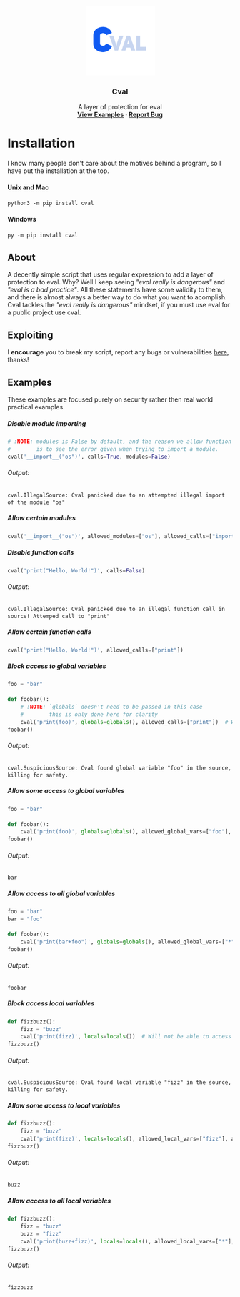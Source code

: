 <!-- TOP OF README ANCHOR -->
<a name="top"></a>

<!-- PROJECT LOGO -->
<br />
<div align="center">
  <a href="https://github.com/ZackeryRSmith/cval">
    <img src="https://raw.githubusercontent.com/ZackeryRSmith/cval/main/cval.png" alt="Cval logo" width="155" height="155">
  </a>

<h3 align="center">Cval</h3>

  <p align="center">
    A layer of protection for eval
    <br />
    <b>
      <a href="https://github.com/ZackeryRSmith/cval/#examples">View Examples</a>
      ·
      <a href="https://github.com/ZackeryRSmith/cval/issues">Report Bug</a>
    </b>
  </p>
</div>

# Installation
I know many people don't care about the motives behind a program, so I have put the installation at the top.

#### Unix and Mac
```shell
python3 -m pip install cval
```

#### Windows
```powershell
py -m pip install cval
```

## About
A decently simple script that uses regular expression to add a layer of protection to eval. Why? Well I keep seeing *"eval really is dangerous"* and *"eval is a bad practice"*. All these statements have some validity to them, and there is almost always a better way to do what you want to acomplish. Cval tackles the *"eval really is dangerous"* mindset, if you must use eval for a public project use cval.

## Exploiting
I **encourage** you to break my script, report any bugs or vulnerabilities [here](https://github.com/ZackeryRSmith/cval/issues), thanks!

## Examples
These examples are focused purely on security rather then real world practical examples.

##### Disable module importing
```python
# :NOTE: modules is False by default, and the reason we allow function calls
#        is to see the error given when trying to import a module.
cval('__import__("os")', calls=True, modules=False)
```

###### Output:
```text
cval.IllegalSource: Cval panicked due to an attempted illegal import of the module "os"
```

##### Allow certain modules
```python
cval('__import__("os")', allowed_modules=["os"], allowed_calls=["import"])
```

##### Disable function calls
```python
cval('print("Hello, World!")', calls=False)
```

###### Output:
```text
cval.IllegalSource: Cval panicked due to an illegal function call in source! Attemped call to "print"
```

##### Allow certain function calls
```python
cval('print("Hello, World!")', allowed_calls=["print"])
```

##### Block access to global variables
```python
foo = "bar"

def foobar():
    # :NOTE: `globals` doesn't need to be passed in this case
    #        this is only done here for clarity 
    cval('print(foo)', globals=globals(), allowed_calls=["print"])  # Will not be able to access "foo"
foobar()
```

###### Output:
```text
cval.SuspiciousSource: Cval found global variable "foo" in the source, killing for safety.
```

##### Allow some access to global variables
```python
foo = "bar"

def foobar():
    cval('print(foo)', globals=globals(), allowed_global_vars=["foo"], allowed_calls=["print"])
foobar()
```

###### Output:
```text
bar
```

##### Allow access to all global variables
```python
foo = "bar"
bar = "foo"

def foobar():
    cval('print(bar+foo")', globals=globals(), allowed_global_vars=["*"], allowed_calls=["print"])
foobar()
```

###### Output:
```text
foobar
```

##### Block access local variables
```python
def fizzbuzz():
    fizz = "buzz"
    cval('print(fizz)', locals=locals())  # Will not be able to access "fizz"
fizzbuzz()
```

###### Output:
```text
cval.SuspiciousSource: Cval found local variable "fizz" in the source, killing for safety.
```

##### Allow some access to local variables
```python
def fizzbuzz():
    fizz = "buzz"
    cval('print(fizz)', locals=locals(), allowed_local_vars=["fizz"], allowed_calls=["print"])
fizzbuzz()
```

###### Output:
```text
buzz
```

##### Allow access to all local variables
```python
def fizzbuzz():
    fizz = "buzz"
    buzz = "fizz"
    cval('print(buzz+fizz)', locals=locals(), allowed_local_vars=["*"], allowed_calls=["print"])
fizzbuzz()
```

###### Output:
```text
fizzbuzz
```
